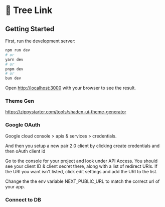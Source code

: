 # 🌳 Tree Link

## Getting Started

First, run the development server:

```bash
npm run dev
# or
yarn dev
# or
pnpm dev
# or
bun dev
```

Open [http://localhost:3000](http://localhost:3000) with your browser to see the result.

### Theme Gen

https://zippystarter.com/tools/shadcn-ui-theme-generator

### Google OAuth

Google cloud console > apis & services > credentials.

And then you setup a new pair 2.0 client by clicking create credentials and then oAuth client id

Go to the console for your project and look under API Access. You should see your client ID & client secret there, along with a list of redirect URIs. If the URI you want isn't listed, click edit settings and add the URI to the list.

Change the the env variable NEXT_PUBLIC_URL to match the correct url of your app.

### Connect to DB
